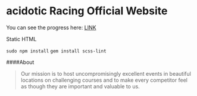 # acidotic Racing Official Website

You can see the progress here: [LINK](http://thewickedwebdev.github.io/acidotic-racing/)

Static HTML

```sudo npm install```
```gem install scss-lint```

####About

>Our mission is to host uncompromisingly excellent events in beautiful locations on challenging courses and to make every competitor feel as though they are important and valuable to us.
